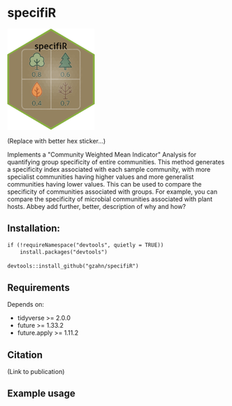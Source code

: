 # specifiR

<img src="https://github.com/gzahn/specifiR/blob/main/assets/sticker.png" alt="hex_sticker" width="200"/>

(Replace with better hex sticker...)

Implements a "Community Weighted Mean Indicator" Analysis for quantifying group specificity of entire communities.
This method generates a specificity index associated with each sample community, with more specialist communities having higher values and more generalist communities having lower values.
This can be used to compare the specificity of communities associated with groups.
For example, you can compare the specificity of microbial communities associated with plant hosts.
Abbey add further, better, description of why and how?

## Installation:

```
if (!requireNamespace("devtools", quietly = TRUE))
    install.packages("devtools")
    
devtools::install_github("gzahn/specifiR")
```

## Requirements

Depends on:

- tidyverse >= 2.0.0
- future >= 1.33.2
- future.apply >= 1.11.2

## Citation

(Link to publication)



## Example usage
